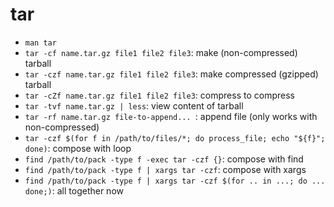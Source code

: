 # tar

* `man tar`
* `tar -cf name.tar.gz file1 file2 file3`: make (non-compressed) tarball
* `tar -czf name.tar.gz file1 file2 file3`: make compressed (gzipped) tarball
* `tar -cZf name.tar.gz file1 file2 file3`: compress to compress
* `tar -tvf name.tar.gz | less`: view content of tarball
* `tar -rf name.tar.gz file-to-append... `: append file (only works with non-compressed)
* `tar -czf $(for f in /path/to/files/*; do process_file; echo "${f}"; done)`: compose with loop
* `find /path/to/pack -type f -exec tar -czf {}`: compose with find
* `find /path/to/pack -type f | xargs tar -czf`: compose with xargs
* `find /path/to/pack -type f | xargs tar -czf $(for .. in ...; do ... done;)`: all together now

